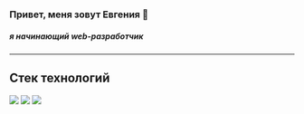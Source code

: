 ### Привет, меня зовут Евгения 👋
##### я начинающий web-разработчик
---
## Стек технологий
<img src="https://img.shields.io/badge/html5-E34F26?style=for-the-badge&logo=html5&logoColor=FFFFFF"/>
<img src="https://img.shields.io/badge/css3-1572B6?style=for-the-badge&logo=css3&logoColor=FFFFFF"/>
<img src="https://img.shields.io/badge/javaScript-F7DF1E?style=for-the-badge&logo=javascript&logoColor=000000"/>
